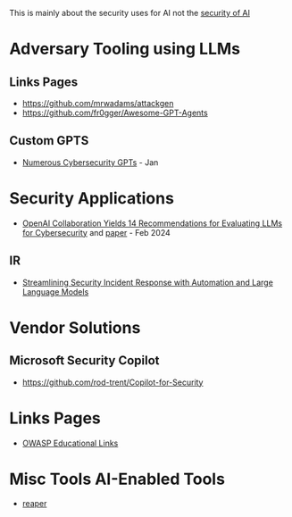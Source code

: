 This is mainly about the security uses for AI not the [security of AI](secsafe.md)

# Adversary Tooling using LLMs
## Links Pages
- https://github.com/mrwadams/attackgen
- https://github.com/fr0gger/Awesome-GPT-Agents

## Custom GPTS
- [Numerous Cybersecurity GPTs](https://medium.com/@santosomar/numerous-cybersecurity-gpts-c8e89d454444) - Jan

# Security Applications
- [OpenAI Collaboration Yields 14 Recommendations for Evaluating LLMs for Cybersecurity](https://insights.sei.cmu.edu/blog/openai-collaboration-yields-14-recommendations-for-evaluating-llms-for-cybersecurity/) and [paper](https://insights.sei.cmu.edu/documents/5834/SEIOpenAICyberSecWhitepaper_FINAL.pdf) - Feb 2024

## IR 
- [Streamlining Security Incident Response with Automation and Large Language Models](https://engineering.mercari.com/en/blog/entry/20241206-streamlining-security-incident-response-with-automation-and-large-language-models/)

# Vendor Solutions
## Microsoft Security Copilot 
- https://github.com/rod-trent/Copilot-for-Security 

# Links Pages
- [OWASP Educational Links](https://owasp.org/www-project-top-10-for-large-language-model-applications/resources/)

# Misc Tools AI-Enabled Tools
- [reaper](https://github.com/ghostsecurity/reaper)
